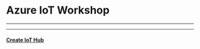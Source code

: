 # Azure IoT Workshop

***



***
#### [Create IoT Hub](https://github.com/subhransusahoo/Azure-IoT-Workshop/blob/master/docs/Create%20IoT%20Hub.md)
